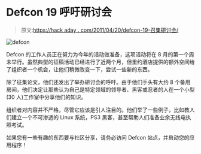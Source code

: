 # Defcon 19 呼吁研讨会

> 原文:[https://hack aday . com/2011/04/20/defcon-19-召集研讨会/](https://hackaday.com/2011/04/20/defcon-19-call-for-workshops/)

![defcon](../Images/50d74f2ea2273d31134d094972d97e12.png "defcon")

Defcon 的工作人员正在努力为今年的活动做准备，这项活动将在 8 月的第一个周末举行。虽然典型的征稿活动已经进行了近两个月，但里约酒店提供的额外空间给了组织者一个机会，让他们稍微改变一下，尝试一些新的东西。

除了征集论文，他们还发出了举办研讨会的呼吁。由于他们手头有大约 8 个备用房间，他们决定让那些认为自己是特定领域的领导者、黑客或忍者的人在一个小型(30 人)工作室中分享他们的知识。

组织者对内容并不严格，尽管它应该是引人注目的。他们举了一些例子，比如教人们建立一个不可渗透的 Linux 系统，PS3 黑客，甚至帮助人们准备业余无线电执照考试。

如果您有一些有趣的东西要与社区分享，请务必访问 Defcon 站点，并启动您的应用程序！